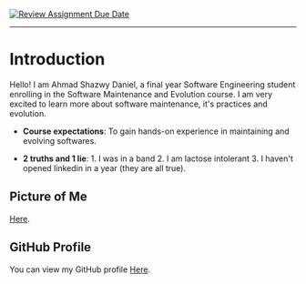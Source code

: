 [![Review Assignment Due Date](https://classroom.github.com/assets/deadline-readme-button-22041afd0340ce965d47ae6ef1cefeee28c7c493a6346c4f15d667ab976d596c.svg)](https://classroom.github.com/a/O-1AGqKT)
__________________________________________
# Introduction
Hello! I am Ahmad Shazwy Daniel, a final year Software Engineering student enrolling in the Software Maintenance
and Evolution course.
I am very excited to learn more about software maintenance, it's practices and evolution.

- **Course expectations**: To gain hands-on experience in
maintaining and evolving softwares.

- **2 truths and 1 lie**: 1. I was in a band 2. I am lactose intolerant 3. I haven't opened linkedin in a year (they are all true).

## Picture of Me
[Here](https://github.com/SoftwareMaintenanceEvolution/tutorial-1-shazwydaniel/blob/4ba40461f3886d898ee0f50d3c805385e79574d0/Shazwy%20Picture.JPEG). <!-- Link to the uploaded image -->

## GitHub Profile
You can view my GitHub profile
[Here](https://github.com/shazwydaniel).
